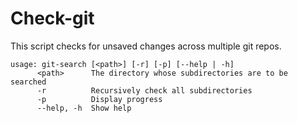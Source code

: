 # Check-git

This script checks for unsaved changes across multiple git repos.

```
usage: git-search [<path>] [-r] [-p] [--help | -h]
      <path>      The directory whose subdirectories are to be searched
      -r          Recursively check all subdirectories
      -p          Display progress
      --help, -h  Show help
```
